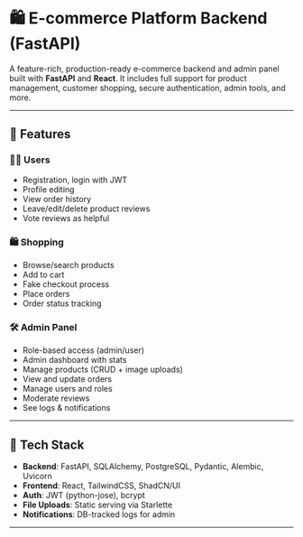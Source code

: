 # 🛍️ E-commerce Platform Backend (FastAPI)

A feature-rich, production-ready e-commerce backend and admin panel built with **FastAPI** and **React**. It includes full support for product management, customer shopping, secure authentication, admin tools, and more.

---

## 🚀 Features

### 🧑‍💻 Users
- Registration, login with JWT
- Profile editing
- View order history
- Leave/edit/delete product reviews
- Vote reviews as helpful

### 🛍️ Shopping
- Browse/search products
- Add to cart
- Fake checkout process
- Place orders
- Order status tracking

### 🛠 Admin Panel
- Role-based access (admin/user)
- Admin dashboard with stats
- Manage products (CRUD + image uploads)
- View and update orders
- Manage users and roles
- Moderate reviews
- See logs & notifications

---

## 🧱 Tech Stack

- **Backend**: FastAPI, SQLAlchemy, PostgreSQL, Pydantic, Alembic, Uvicorn
- **Frontend**: React, TailwindCSS, ShadCN/UI
- **Auth**: JWT (python-jose), bcrypt
- **File Uploads**: Static serving via Starlette
- **Notifications**: DB-tracked logs for admin
---
